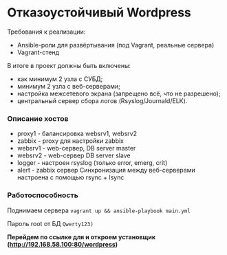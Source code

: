 # Отказоустойчивый Wordpress
Требования к реализации:
* Ansible-роли для развёртывания (под Vagrant, реальные сервера)
* Vagrant-стенд

В итоге в проект должны быть включены:
* как минимум 2 узла с СУБД; 
* минимум 2 узла с веб-серверами; 
* настройка межсетевого экрана (запрещено всё, что не разрешено); 
* центральный сервер сбора логов (Rsyslog/Journald/ELK). 


### Описание хостов

* proxy1 - балансировка websrv1, websrv2
* zabbix - proxy для настройки zabbix
* websrv1 - web-сервер, DB server master
* websrv2 - web-сервер  DB server slave
* logger - настроен rsyslog  (только error, emerg, crit)
* alert - zabbix сервер
Синхронизация между веб-серверами настроена с помощью rsync + lsync

### Работоспособность

Поднимаем сервера  `vagrant up && ansible-playbook main.yml` 

Пароль root от БД `Qwerty123)`

**Перейдем по ссылке для и откроем установщик (http://192.168.58.100:80/wordpress)**
